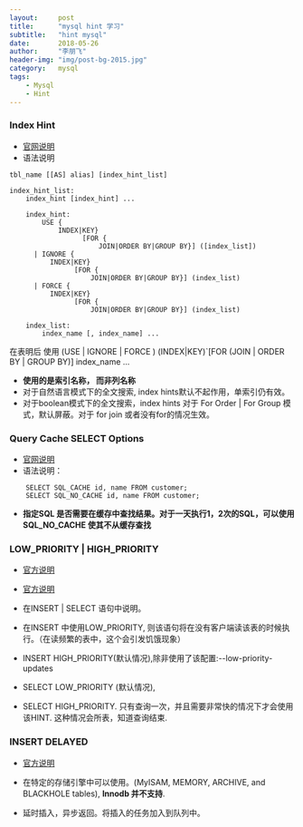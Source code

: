 ```yaml
---
layout:     post
title:      "mysql hint 学习"
subtitle:   "hint mysql"
date:       2018-05-26
author:     "李朋飞"
header-img: "img/post-bg-2015.jpg"
category:   mysql
tags:
    - Mysql
    - Hint
---
```


### Index Hint
- [官网说明](https://dev.mysql.com/doc/refman/5.6/en/index-hints.html)
- 语法说明

```
tbl_name [[AS] alias] [index_hint_list]

index_hint_list:
    index_hint [index_hint] ...

    index_hint:
        USE {
            INDEX|KEY}
                  [FOR {
                      JOIN|ORDER BY|GROUP BY}] ([index_list])
      | IGNORE {
          INDEX|KEY}
                [FOR {
                    JOIN|ORDER BY|GROUP BY}] (index_list)
      | FORCE {
          INDEX|KEY}
                [FOR {
                    JOIN|ORDER BY|GROUP BY}] (index_list)

    index_list:
        index_name [, index_name] ...
```


在表明后 使用 (USE \| IGNORE \| FORCE ) (INDEX\|KEY)`[FOR (JOIN \| ORDER BY \| GROUP BY)]  index_name ...

-  **使用的是索引名称， 而非列名称**
-  对于自然语言模式下的全文搜索, index hints默认不起作用，单索引仍有效。
-  对于boolean模式下的全文搜索，index hints 对于 For Order \| For Group 模式，默认屏蔽。对于 for join 或者没有for的情况生效。

###  Query Cache SELECT Options

- [官网说明](https://dev.mysql.com/doc/refman/5.6/en/query-cache-in-select.html)
- 语法说明：

```
    SELECT SQL_CACHE id, name FROM customer;
    SELECT SQL_NO_CACHE id, name FROM customer;
```

- **指定SQL 是否需要在缓存中查找结果。对于一天执行1，2次的SQL，可以使用 SQL_NO_CACHE 使其不从缓存查找**

### LOW_PRIORITY \| HIGH_PRIORITY

- [官方说明](https://dev.mysql.com/doc/refman/5.6/en/select.html)
- [官方说明](https://dev.mysql.com/doc/refman/5.6/en/insert.html)

- 在INSERT \| SELECT 语句中说明。
- 在INSERT 中使用LOW_PRIORITY,  则该语句将在没有客户端读该表的时候执行。（在读频繁的表中，这个会引发饥饿现象）
- INSERT HIGH_PRIORITY(默认情况),除非使用了该配置:--low-priority-updates 
- SELECT LOW_PRIORITY (默认情况),
- SELECT HIGH_PRIORITY. 只有查询一次，并且需要非常快的情况下才会使用该HINT. 这种情况会所表，知道查询结束.

### INSERT DELAYED

- [官方说明](https://dev.mysql.com/doc/refman/5.6/en/insert-delayed.html)

- 在特定的存储引擎中可以使用。(MyISAM, MEMORY, ARCHIVE, and BLACKHOLE tables), **Innodb 并不支持**.
- 延时插入，异步返回。将插入的任务加入到队列中。
